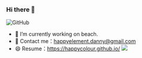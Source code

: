 ### Hi there 👋
![GitHub](https://github-readme-stats.vercel.app/api?username=HappyColour)
- 🔭 I’m currently working on beach.
- 💬 Contact me：happyelement.danny@gmail.com
- 😄 Resume：https://happycolour.github.io/
![](https://visitor-badge.glitch.me/badge?page_id=HappyColour.HappyColour)
<!--
**HappyColour/HappyColour** is a ✨ _special_ ✨ repository because its `README.md` (this file) appears on your GitHub profile.

Here are some ideas to get you started:

- 🔭 I’m currently working on ...
- 🌱 I’m currently learning ...
- 👯 I’m looking to collaborate on ...
- 🤔 I’m looking for help with ...
- 💬 Ask me about ...
- 📫 How to reach me: ...
- 😄 Pronouns: ...
- ⚡ Fun fact: ...
-->
